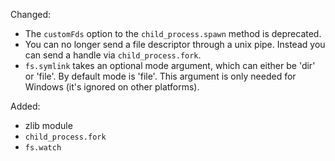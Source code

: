 Changed:

 * The `customFds` option to the `child_process.spawn` method is deprecated. 
 * You can no longer send a file descriptor through a unix pipe. Instead you can send a handle via `child_process.fork`.
 * `fs.symlink` takes an optional mode argument, which can either be 'dir' or 'file'.  By default mode is 'file'.  This argument is only needed for Windows (it's ignored on other platforms).

Added:

 * zlib module
 * `child_process.fork`
 * `fs.watch`